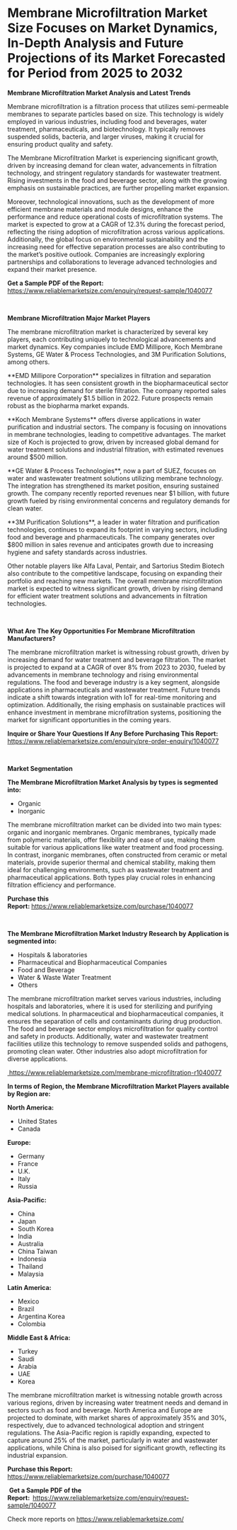 <p><h1>Membrane Microfiltration Market Size Focuses on Market Dynamics, In-Depth Analysis and Future Projections of its Market Forecasted for Period from 2025 to 2032</h1></p><p><strong>Membrane Microfiltration Market Analysis and Latest Trends</strong></p>
<p><p>Membrane microfiltration is a filtration process that utilizes semi-permeable membranes to separate particles based on size. This technology is widely employed in various industries, including food and beverages, water treatment, pharmaceuticals, and biotechnology. It typically removes suspended solids, bacteria, and larger viruses, making it crucial for ensuring product quality and safety.</p><p>The Membrane Microfiltration Market is experiencing significant growth, driven by increasing demand for clean water, advancements in filtration technology, and stringent regulatory standards for wastewater treatment. Rising investments in the food and beverage sector, along with the growing emphasis on sustainable practices, are further propelling market expansion. </p><p>Moreover, technological innovations, such as the development of more efficient membrane materials and module designs, enhance the performance and reduce operational costs of microfiltration systems. The market is expected to grow at a CAGR of 12.3% during the forecast period, reflecting the rising adoption of microfiltration across various applications. Additionally, the global focus on environmental sustainability and the increasing need for effective separation processes are also contributing to the market’s positive outlook. Companies are increasingly exploring partnerships and collaborations to leverage advanced technologies and expand their market presence.</p></p>
<p><strong>Get a Sample PDF of the Report:&nbsp;</strong> <a href="https://www.reliablemarketsize.com/enquiry/request-sample/1040077?utm_campaign=1103&utm_medium=2&utm_source=Github&utm_content=ia&utm_term=30012025&utm_id=membrane-microfiltration">https://www.reliablemarketsize.com/enquiry/request-sample/1040077</a></p>
<p>&nbsp;</p>
<p><strong>Membrane Microfiltration Major Market Players</strong></p>
<p><p>The membrane microfiltration market is characterized by several key players, each contributing uniquely to technological advancements and market dynamics. Key companies include EMD Millipore, Koch Membrane Systems, GE Water & Process Technologies, and 3M Purification Solutions, among others.</p><p>**EMD Millipore Corporation** specializes in filtration and separation technologies. It has seen consistent growth in the biopharmaceutical sector due to increasing demand for sterile filtration. The company reported sales revenue of approximately $1.5 billion in 2022. Future prospects remain robust as the biopharma market expands.</p><p>**Koch Membrane Systems** offers diverse applications in water purification and industrial sectors. The company is focusing on innovations in membrane technologies, leading to competitive advantages. The market size of Koch is projected to grow, driven by increased global demand for water treatment solutions and industrial filtration, with estimated revenues around $500 million.</p><p>**GE Water & Process Technologies**, now a part of SUEZ, focuses on water and wastewater treatment solutions utilizing membrane technology. The integration has strengthened its market position, ensuring sustained growth. The company recently reported revenues near $1 billion, with future growth fueled by rising environmental concerns and regulatory demands for clean water.</p><p>**3M Purification Solutions**, a leader in water filtration and purification technologies, continues to expand its footprint in varying sectors, including food and beverage and pharmaceuticals. The company generates over $800 million in sales revenue and anticipates growth due to increasing hygiene and safety standards across industries.</p><p>Other notable players like Alfa Laval, Pentair, and Sartorius Stedim Biotech also contribute to the competitive landscape, focusing on expanding their portfolio and reaching new markets. The overall membrane microfiltration market is expected to witness significant growth, driven by rising demand for efficient water treatment solutions and advancements in filtration technologies.</p></p>
<p>&nbsp;</p>
<p><strong>What Are The Key Opportunities For Membrane Microfiltration Manufacturers?</strong></p>
<p><p>The membrane microfiltration market is witnessing robust growth, driven by increasing demand for water treatment and beverage filtration. The market is projected to expand at a CAGR of over 8% from 2023 to 2030, fueled by advancements in membrane technology and rising environmental regulations. The food and beverage industry is a key segment, alongside applications in pharmaceuticals and wastewater treatment. Future trends indicate a shift towards integration with IoT for real-time monitoring and optimization. Additionally, the rising emphasis on sustainable practices will enhance investment in membrane microfiltration systems, positioning the market for significant opportunities in the coming years.</p></p>
<p><strong>Inquire or Share Your Questions If Any Before Purchasing This Report:</strong> <a href="https://www.reliablemarketsize.com/enquiry/pre-order-enquiry/1040077?utm_campaign=1103&utm_medium=2&utm_source=Github&utm_content=ia&utm_term=30012025&utm_id=membrane-microfiltration">https://www.reliablemarketsize.com/enquiry/pre-order-enquiry/1040077</a></p>
<p>&nbsp;</p>
<p><strong>Market Segmentation</strong></p>
<p><strong>The Membrane Microfiltration Market Analysis by types is segmented into:</strong></p>
<p><ul><li>Organic</li><li>Inorganic</li></ul></p>
<p><p>The membrane microfiltration market can be divided into two main types: organic and inorganic membranes. Organic membranes, typically made from polymeric materials, offer flexibility and ease of use, making them suitable for various applications like water treatment and food processing. In contrast, inorganic membranes, often constructed from ceramic or metal materials, provide superior thermal and chemical stability, making them ideal for challenging environments, such as wastewater treatment and pharmaceutical applications. Both types play crucial roles in enhancing filtration efficiency and performance.</p></p>
<p><strong>Purchase this Report:&nbsp;</strong><a href="https://www.reliablemarketsize.com/purchase/1040077?utm_campaign=1103&utm_medium=2&utm_source=Github&utm_content=ia&utm_term=30012025&utm_id=membrane-microfiltration">https://www.reliablemarketsize.com/purchase/1040077</a></p>
<p>&nbsp;</p>
<p><strong>The Membrane Microfiltration Market Industry Research by Application is segmented into:</strong></p>
<p><ul><li>Hospitals & laboratories</li><li>Pharmaceutical and Biopharmaceutical Companies</li><li>Food and Beverage</li><li>Water & Waste Water Treatment</li><li>Others</li></ul></p>
<p><p>The membrane microfiltration market serves various industries, including hospitals and laboratories, where it is used for sterilizing and purifying medical solutions. In pharmaceutical and biopharmaceutical companies, it ensures the separation of cells and contaminants during drug production. The food and beverage sector employs microfiltration for quality control and safety in products. Additionally, water and wastewater treatment facilities utilize this technology to remove suspended solids and pathogens, promoting clean water. Other industries also adopt microfiltration for diverse applications.</p></p>
<p><a href="https://www.reliablemarketsize.com/membrane-microfiltration-r1040077?utm_campaign=1103&utm_medium=2&utm_source=Github&utm_content=ia&utm_term=30012025&utm_id=membrane-microfiltration">&nbsp;https://www.reliablemarketsize.com/membrane-microfiltration-r1040077</a></p>
<p><strong>In terms of Region, the Membrane Microfiltration Market Players available by Region are:</strong></p>
<p>
    <p> <strong> North America: </strong>
        <ul>
            <li>United States</li>
            <li>Canada</li>
        </ul>
        </p> 
    <p> <strong> Europe: </strong>
        <ul>
            <li>Germany</li>
            <li>France</li>
            <li>U.K.</li>
            <li>Italy</li>
            <li>Russia</li>
        </ul>
        </p> 
    <p> <strong> Asia-Pacific: </strong>
        <ul>
            <li>China</li>
            <li>Japan</li>
            <li>South Korea</li>
            <li>India</li>
            <li>Australia</li>
            <li>China Taiwan</li>
            <li>Indonesia</li>
            <li>Thailand</li>
            <li>Malaysia</li>
        </ul>
        </p> 
    <p> <strong> Latin America: </strong>
        <ul>
            <li>Mexico</li>
            <li>Brazil</li>
            <li>Argentina Korea</li>
            <li>Colombia</li>
        </ul>
        </p> 
    <p> <strong> Middle East & Africa: </strong>
        <ul>
            <li>Turkey</li>
            <li>Saudi</li>
            <li>Arabia</li>
            <li>UAE</li>
            <li>Korea</li>
        </ul>
    </p>
    </p>
<p><p>The membrane microfiltration market is witnessing notable growth across various regions, driven by increasing water treatment needs and demand in sectors such as food and beverage. North America and Europe are projected to dominate, with market shares of approximately 35% and 30%, respectively, due to advanced technological adoption and stringent regulations. The Asia-Pacific region is rapidly expanding, expected to capture around 25% of the market, particularly in water and wastewater applications, while China is also poised for significant growth, reflecting its industrial expansion.</p></p>
<p><strong>Purchase this Report: </strong><a href="https://www.reliablemarketsize.com/purchase/1040077?utm_campaign=1103&utm_medium=2&utm_source=Github&utm_content=ia&utm_term=30012025&utm_id=membrane-microfiltration">https://www.reliablemarketsize.com/purchase/1040077</a></p>
<p>&nbsp;<strong>Get a Sample PDF of the Report:&nbsp;&nbsp;</strong><a href="https://www.reliablemarketsize.com/enquiry/request-sample/1040077?utm_campaign=1103&utm_medium=2&utm_source=Github&utm_content=ia&utm_term=30012025&utm_id=membrane-microfiltration">https://www.reliablemarketsize.com/enquiry/request-sample/1040077</a></p>
<p><strong></strong></p>
<p>Check more reports on <a href="https://www.reliablemarketsize.com/?utm_campaign=1103&utm_medium=2&utm_source=Github&utm_content=ia&utm_term=30012025&utm_id=membrane-microfiltration">https://www.reliablemarketsize.com/</a></p>